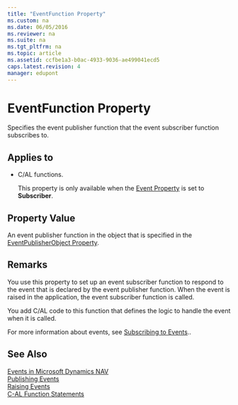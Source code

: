 ```yaml
---
title: "EventFunction Property"
ms.custom: na
ms.date: 06/05/2016
ms.reviewer: na
ms.suite: na
ms.tgt_pltfrm: na
ms.topic: article
ms.assetid: ccfbe1a3-b0ac-4933-9036-ae499041ecd5
caps.latest.revision: 4
manager: edupont
---
```

# EventFunction Property
Specifies the event publisher function that the event subscriber function subscribes to.  
  
## Applies to  
  
-   C\/AL functions.  
  
     This property is only available when the [Event Property](../dynamics-nav/Event-Property.md) is set to **Subscriber**.  
  
## Property Value  
 An event publisher function in the object that is specified in the [EventPublisherObject Property](../dynamics-nav/EventPublisherObject-Property.md).  
  
## Remarks  
 You use this property to set up an event subscriber function to respond to the event that is declared by the event publisher function. When the event is raised in the application, the event subscriber function is called.  
  
 You add C\/AL code to this function that defines the logic to handle the event when it is called.  
  
 For more information about events, see [Subscribing to Events](../dynamics-nav/Subscribing-to-Events.md)..  
  
## See Also  
 [Events in Microsoft Dynamics NAV](../dynamics-nav/Events-in-Microsoft-Dynamics-NAV.md)   
 [Publishing Events](../dynamics-nav/Publishing-Events.md)   
 [Raising Events](../dynamics-nav/Raising-Events.md)   
 [C\-AL Function Statements](../dynamics-nav/C-AL-Function-Statements.md)